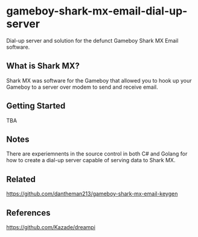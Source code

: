 # gameboy-shark-mx-email-dial-up-server

Dial-up server and solution for the defunct Gameboy Shark MX Email software.

## What is Shark MX?

Shark MX was software for the Gameboy that allowed you to hook up your Gameboy to a server over modem to send and receive email.

## Getting Started

TBA

## Notes

There are experiemnents in the source control in both C# and Golang for how to create a dial-up server capable of serving data to Shark MX.

## Related

https://github.com/dantheman213/gameboy-shark-mx-email-keygen

## References

https://github.com/Kazade/dreampi